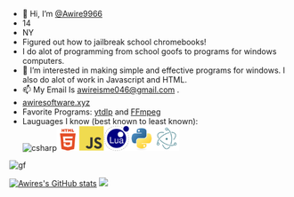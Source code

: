 - 👋 Hi, I’m [@Awire9966](https://github.com/Awire9966)
- 14
- NY
- Figured out how to jailbreak school chromebooks!
- I do alot of programming from school goofs to programs for windows computers.
- 👀 I’m interested in making simple and effective programs for windows. I also do alot of work in Javascript and HTML.
- 📫 My Email Is awireisme046@gmail.com .
-  [awiresoftware.xyz](http://awiresoftware.xyz)
- Favorite Programs: [ytdlp](https://github.com/yt-dlp/yt-dlp) and [FFmpeg](http://ffmpeg.org/)
- Lauguages I know (best known to least known):                                                                           
<img src="https://cdn.discordapp.com/emojis/960641747422179428.webp" alt="csharp" width="40" height="40"/><img src="https://raw.githubusercontent.com/devicons/devicon/master/icons/html5/html5-plain-wordmark.svg" alt="html5" width="40" height="40"/><img src="https://raw.githubusercontent.com/devicons/devicon/master/icons/javascript/javascript-original.svg" alt="javascript" width="45" height="45"/><img src="https://raw.githubusercontent.com/devicons/devicon/6910f0503efdd315c8f9b858234310c06e04d9c0/icons/lua/lua-original.svg" alt="lua" width="45" height="45"/><img src="https://raw.githubusercontent.com/devicons/devicon/master/icons/python/python-original.svg" alt="python" width="45" height="45"/><img src="https://raw.githubusercontent.com/devicons/devicon/master/icons/electron/electron-original.svg" alt="electron" width="45" height="45"/>   
<img src="https://forthebadge.com/images/badges/gluten-free.svg" alt="gf"/>  


 [![Awires's GitHub stats](https://github-readme-stats.vercel.app/api/top-langs?username=Awire9966&count_private=true&hide=procfile&theme=chartreuse-dark&border_color=000000&cache_seconds=1800&layout=compact&langs_count=50&custom_title=Most%20Used%20Coding%20Languages)](http://awiresoftware.xyz)
<img src="https://discord.c99.nl/widget/theme-1/892170020673716274.png">




